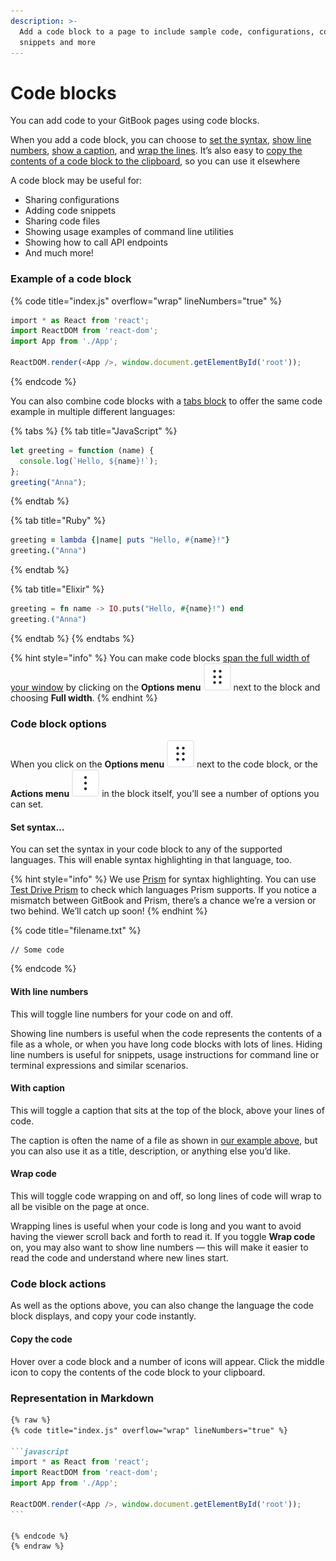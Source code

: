 ```yaml
---
description: >-
  Add a code block to a page to include sample code, configurations, code
  snippets and more
---
```


# Code blocks

You can add code to your GitBook pages using code blocks.&#x20;

When you add a code block, you can choose to [set the syntax](code-block.md#set-syntax...), [show line numbers](code-block.md#with-line-numbers), [show a caption](code-block.md#with-caption), and [wrap the lines](code-block.md#wrap-code). It’s also easy to [copy the contents of a code block to the clipboard](code-block.md#copying-the-code), so you can use it elsewhere

A code block may be useful for:

* Sharing configurations
* Adding code snippets
* Sharing code files
* Showing usage examples of command line utilities
* Showing how to call API endpoints
* And much more!

### Example of a code block

{% code title="index.js" overflow="wrap" lineNumbers="true" %}
```javascript
‌import * as React from 'react';
import ReactDOM from 'react-dom';
import App from './App';

ReactDOM.render(<App />, window.document.getElementById('root'));
```
{% endcode %}

You can also combine code blocks with a [tabs block](tabs.md) to offer the same code example in multiple different languages:

{% tabs %}
{% tab title="JavaScript" %}
```javascript
let greeting = function (name) {
  console.log(`Hello, ${name}!`);
};
greeting("Anna");
```
{% endtab %}

{% tab title="Ruby" %}
```ruby
greeting = lambda {|name| puts "Hello, #{name}!"}
greeting.("Anna")
```
{% endtab %}

{% tab title="Elixir" %}
```elixir
greeting = fn name -> IO.puts("Hello, #{name}!") end
greeting.("Anna")
```
{% endtab %}
{% endtabs %}

{% hint style="info" %}
You can make code blocks [span the full width of your window](./#full-width-blocks) by clicking on the **Options menu** <picture><source srcset="../../.gitbook/assets/options_menu_icon_dark.svg" media="(prefers-color-scheme: dark)"><img src="../../.gitbook/assets/options_menu_icon_light.svg" alt=""></picture> next to the block and choosing **Full width**.
{% endhint %}

### Code block options <a href="#options" id="options"></a>

When you click on the **Options menu** <picture><source srcset="../../.gitbook/assets/options_menu_icon_dark.svg" media="(prefers-color-scheme: dark)"><img src="../../.gitbook/assets/options_menu_icon_light.svg" alt=""></picture> next to the code block, or the **Actions menu** <picture><source srcset="../../.gitbook/assets/actions_icon_dark.svg" media="(prefers-color-scheme: dark)"><img src="../../.gitbook/assets/actions_icon_light.svg" alt=""></picture> in the block itself, you’ll see a number of options you can set.

#### Set syntax… <a href="#set-syntax" id="set-syntax"></a>

You can set the syntax in your code block to any of the supported languages. This will enable syntax highlighting in that language, too.

{% hint style="info" %}
We use [Prism](https://github.com/PrismJS/prism) for syntax highlighting. You can use [Test Drive Prism](https://prismjs.com/test.html#language=markup) to check which languages Prism supports. If you notice a mismatch between GitBook and Prism, there’s a chance we’re a version or two behind. We’ll catch up soon!
{% endhint %}

{% code title="filename.txt" %}
```
// Some code
```
{% endcode %}

#### With line numbers <a href="#with-line-numbers" id="with-line-numbers"></a>

This will toggle line numbers for your code on and off.

Showing line numbers is useful when the code represents the contents of a file as a whole, or when you have long code blocks with lots of lines. Hiding line numbers is useful for snippets, usage instructions for command line or terminal expressions and similar scenarios.

#### With caption

This will toggle a caption that sits at the top of the block, above your lines of code.&#x20;

The caption is often the name of a file as shown in [our example above](code-block.md#example-of-a-code-block), but you can also use it as a title, description, or anything else you’d like.

#### Wrap code

This will toggle code wrapping on and off, so long lines of code will wrap to all be visible on the page at once.

Wrapping lines is useful when your code is long and you want to avoid having the viewer scroll back and forth to read it. If you toggle **Wrap code** on, you may also want to show line numbers — this will make it easier to read the code and understand where new lines start.

### Code block actions

As well as the options above, you can also change the language the code block displays, and copy your code instantly.

#### Copy the code <a href="#copying-the-code" id="copying-the-code"></a>

Hover over a code block and a number of icons will appear. Click the middle icon to copy the contents of the code block to your clipboard.

### Representation in Markdown

````markdown
{% raw %}
{% code title="index.js" overflow="wrap" lineNumbers="true" %}

```javascript
‌import * as React from 'react';
import ReactDOM from 'react-dom';
import App from './App';

ReactDOM.render(<App />, window.document.getElementById('root'));
```

{% endcode %}
{% endraw %}
````
